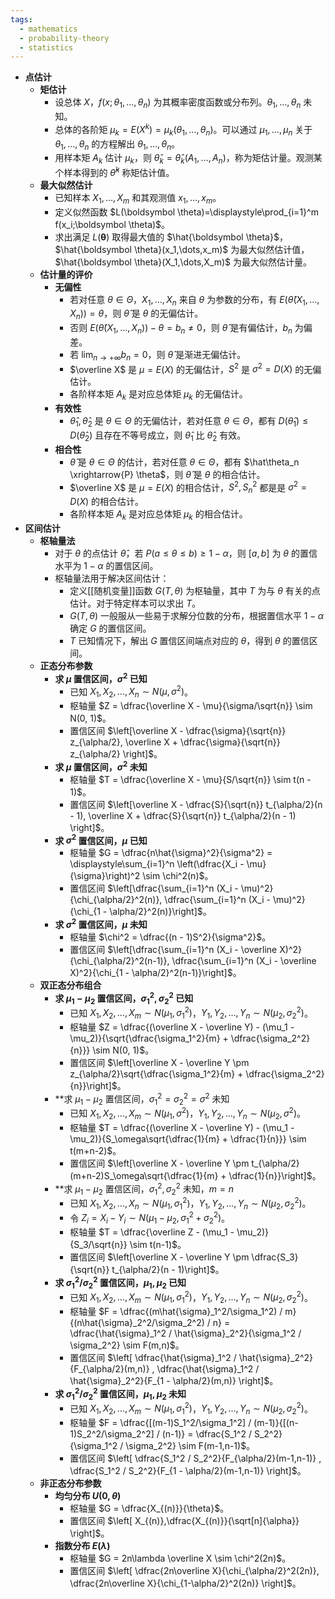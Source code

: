 ```yaml
---
tags:
  - mathematics
  - probability-theory
  - statistics
---
```

- **点估计**
	- **矩估计**
		- 设总体 $X$，$f(x;\theta_1,\dots,\theta_n)$ 为其概率密度函数或分布列。$\theta_1,\dots,\theta_n$ 未知。
		- 总体的各阶矩 $\mu_k = E(X^k) = \mu_k(\theta_1,\dots,\theta_n)$。可以通过 $\mu_1,\dots,\mu_n$ 关于 $\theta_1,\dots,\theta_n$ 的方程解出 $\theta_1,\dots,\theta_n$。
		- 用样本矩 $A_k$ 估计 $\mu_k$，则 $\hat \theta_k = \hat \theta_k(A_1,\dots,A_n)$，称为矩估计量。观测某个样本得到的 $\hat \theta^k$ 称矩估计值。
	- **最大似然估计**
		- 已知样本 $X_1,\dots,X_m$ 和其观测值 $x_1,\dots,x_m$。
		- 定义似然函数 $L(\boldsymbol \theta)=\displaystyle\prod_{i=1}^m f(x_i;\boldsymbol \theta)$。
		- 求出满足 $L(\boldsymbol \theta)$ 取得最大值的 $\hat{\boldsymbol \theta}$，$\hat{\boldsymbol \theta}(x_1,\dots,x_m)$ 为最大似然估计值，$\hat{\boldsymbol \theta}(X_1,\dots,X_m)$ 为最大似然估计量。
	- **估计量的评价**
		- **无偏性**
			- 若对任意 $\theta\in \Theta$，$X_1,\dots,X_n$ 来自 $\theta$ 为参数的分布，有 $E(\hat \theta(X_1,\dots,X_n)) = \theta$，则 $\hat \theta$ 是 $\theta$ 的无偏估计。
			- 否则 $E(\hat \theta(X_1,\dots,X_n)) - \theta = b_n \ne 0$，则 $\hat \theta$ 是有偏估计，$b_n$ 为偏差。
			- 若 $\displaystyle\lim_{n\to +\infty} b_n = 0$，则 $\hat \theta$ 是渐进无偏估计。
			- $\overline X$ 是 $\mu=E(X)$ 的无偏估计，$S^2$ 是 $\sigma^2=D(X)$ 的无偏估计。
			- 各阶样本矩 $A_k$ 是对应总体矩 $\mu_k$ 的无偏估计。
		- **有效性**
			- $\hat \theta_1,\hat\theta_2$ 是 $\theta\in \Theta$ 的无偏估计，若对任意 $\theta\in\Theta$，都有 $D(\hat\theta_1) \le D(\hat\theta_2)$ 且存在不等号成立，则 $\hat \theta_1$ 比 $\hat\theta_2$ 有效。
		- **相合性**
			- $\hat\theta$ 是 $\theta\in\Theta$ 的估计，若对任意 $\theta\in\Theta$，都有 $\hat\theta_n \xrightarrow{P} \theta$，则 $\hat\theta$ 是 $\theta$ 的相合估计。
			- $\overline X$ 是 $\mu=E(X)$ 的相合估计，$S^2,S_n^2$ 都是是 $\sigma^2=D(X)$ 的相合估计。
			- 各阶样本矩 $A_k$ 是对应总体矩 $\mu_k$ 的相合估计。
- **区间估计**
	- **枢轴量法**
		- 对于 $\theta$ 的点估计 $\hat\theta$，若 $P(a\le \theta\le b) \ge 1-\alpha$，则 $[a,b]$ 为 $\theta$ 的置信水平为 $1-\alpha$ 的置信区间。
		- 枢轴量法用于解决区间估计：
			- 定义[[随机变量]]函数 $G(T,\theta)$ 为枢轴量，其中 $T$ 为与 $\theta$ 有关的点估计。对于特定样本可以求出 $T$。
			- $G(T,\theta)$ 一般服从一些易于求解分位数的分布，根据置信水平 $1-\alpha$ 确定 $G$ 的置信区间。
			- $T$ 已知情况下，解出 $G$ 置信区间端点对应的 $\theta$，得到 $\theta$ 的置信区间。
	- **正态分布参数**
		- **求 $\mu$ 置信区间，$\sigma^2$ 已知**
			- 已知 $X_1,X_2,\dots,X_n \sim N(\mu, \sigma^2)$。
			- 枢轴量 $Z = \dfrac{\overline X - \mu}{\sigma/\sqrt{n}} \sim N(0, 1)$。
			- 置信区间 $\left[\overline X - \dfrac{\sigma}{\sqrt{n}} z_{\alpha/2}, \overline X + \dfrac{\sigma}{\sqrt{n}} z_{\alpha/2} \right]$。
		- **求 $\mu$ 置信区间，$\sigma^2$ 未知**
			- 枢轴量 $T = \dfrac{\overline X - \mu}{S/\sqrt{n}} \sim t(n - 1)$。
			- 置信区间 $\left[\overline X - \dfrac{S}{\sqrt{n}} t_{\alpha/2}(n - 1), \overline X + \dfrac{S}{\sqrt{n}} t_{\alpha/2}(n - 1) \right]$。
		- **求 $\sigma^2$ 置信区间，$\mu$ 已知**
			- 枢轴量 $G = \dfrac{n\hat{\sigma}^2}{\sigma^2} = \displaystyle\sum_{i=1}^n \left(\dfrac{X_i - \mu}{\sigma}\right)^2 \sim \chi^2(n)$。
			- 置信区间 $\left[\dfrac{\sum_{i=1}^n (X_i - \mu)^2}{\chi_{\alpha/2}^2(n)}, \dfrac{\sum_{i=1}^n (X_i - \mu)^2}{\chi_{1 - \alpha/2}^2(n)}\right]$。
		- **求 $\sigma^2$ 置信区间，$\mu$ 未知**
			- 枢轴量 $\chi^2 = \dfrac{(n - 1)S^2}{\sigma^2}$。
			- 置信区间 $\left[\dfrac{\sum_{i=1}^n (X_i - \overline X)^2}{\chi_{\alpha/2}^2(n-1)}, \dfrac{\sum_{i=1}^n (X_i - \overline X)^2}{\chi_{1 - \alpha/2}^2(n-1)}\right]$。
	- **双正态分布组合**
		- **求 $\mu_1-\mu_2$ 置信区间，$\sigma_1^2,\sigma_2^2$ 已知**
			- 已知 $X_1,X_2,\dots,X_m \sim N(\mu_1, \sigma_1^2)$，$Y_1,Y_2,\dots,Y_n \sim N(\mu_2, \sigma_2^2)$。
			- 枢轴量 $Z = \dfrac{(\overline X - \overline Y) - (\mu_1 - \mu_2)}{\sqrt{\dfrac{\sigma_1^2}{m} + \dfrac{\sigma_2^2}{n}}} \sim N(0, 1)$。
			- 置信区间 $\left[\overline X - \overline Y \pm z_{\alpha/2}\sqrt{\dfrac{\sigma_1^2}{m} + \dfrac{\sigma_2^2}{n}}\right]$。
		- **求 $\mu_1-\mu_2$ 置信区间，$\sigma_1^2=\sigma_2^2=\sigma^2$ 未知
			- 已知 $X_1,X_2,\dots,X_m \sim N(\mu_1, \sigma^2)$，$Y_1,Y_2,\dots,Y_n \sim N(\mu_2, \sigma^2)$。
			- 枢轴量 $T = \dfrac{(\overline X - \overline Y) - (\mu_1 - \mu_2)}{S_\omega\sqrt{\dfrac{1}{m} + \dfrac{1}{n}}} \sim t(m+n-2)$。
			- 置信区间 $\left[\overline X - \overline Y \pm t_{\alpha/2}(m+n-2)S_\omega\sqrt{\dfrac{1}{m} + \dfrac{1}{n}}\right]$。
		- **求 $\mu_1-\mu_2$ 置信区间，$\sigma_1^2,\sigma_2^2$ 未知，$m=n$
			- 已知 $X_1,X_2,\dots,X_n \sim N(\mu_1, \sigma_1^2)$，$Y_1,Y_2,\dots,Y_n \sim N(\mu_2, \sigma_2^2)$。
			- 令 $Z_i = X_i - Y_i \sim N(\mu_1 - \mu_2, \sigma_1^2 + \sigma_2^2)$。
			- 枢轴量 $T = \dfrac{\overline Z - (\mu_1 - \mu_2)}{S_3/\sqrt{n}} \sim t(n-1)$。
			- 置信区间 $\left[\overline X - \overline Y \pm \dfrac{S_3}{\sqrt{n}} t_{\alpha/2}(n - 1)\right]$。
		- **求 $\sigma_1^2/\sigma_2^2$ 置信区间，$\mu_1,\mu_2$ 已知**
			- 已知 $X_1,X_2,\dots,X_m \sim N(\mu_1, \sigma_1^2)$，$Y_1,Y_2,\dots,Y_n \sim N(\mu_2, \sigma_2^2)$。
			- 枢轴量 $F = \dfrac{(m\hat{\sigma}_1^2/\sigma_1^2) / m}{(n\hat{\sigma}_2^2/\sigma_2^2) / n} = \dfrac{\hat{\sigma}_1^2 / \hat{\sigma}_2^2}{\sigma_1^2 / \sigma_2^2} \sim F(m,n)$。
			- 置信区间 $\left[ \dfrac{\hat{\sigma}_1^2 / \hat{\sigma}_2^2}{F_{\alpha/2}(m,n)} , \dfrac{\hat{\sigma}_1^2 / \hat{\sigma}_2^2}{F_{1 - \alpha/2}(m,n)} \right]$。
		- **求 $\sigma_1^2/\sigma_2^2$ 置信区间，$\mu_1,\mu_2$ 未知**
			- 已知 $X_1,X_2,\dots,X_m \sim N(\mu_1, \sigma_1^2)$，$Y_1,Y_2,\dots,Y_n \sim N(\mu_2, \sigma_2^2)$。
			- 枢轴量 $F = \dfrac{[(m-1)S_1^2/\sigma_1^2] / (m-1)}{[(n-1)S_2^2/\sigma_2^2] / (n-1)} = \dfrac{S_1^2 / S_2^2}{\sigma_1^2 / \sigma_2^2} \sim F(m-1,n-1)$。
			- 置信区间 $\left[ \dfrac{S_1^2 / S_2^2}{F_{\alpha/2}(m-1,n-1)} , \dfrac{S_1^2 / S_2^2}{F_{1 - \alpha/2}(m-1,n-1)} \right]$。
	- **非正态分布参数**
		- **均匀分布 $U(0,\theta)$**
			- 枢轴量 $G = \dfrac{X_{(n)}}{\theta}$。
			- 置信区间 $\left[ X_{(n)},\dfrac{X_{(n)}}{\sqrt[n]{\alpha}} \right]$。
		- **指数分布 $E(\lambda)$**
			- 枢轴量 $G = 2n\lambda \overline X \sim \chi^2(2n)$。
			- 置信区间 $\left[ \dfrac{2n\overline X}{\chi_{\alpha/2}^2(2n)}, \dfrac{2n\overline X}{\chi_{1-\alpha/2}^2(2n)} \right]$。